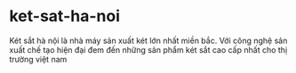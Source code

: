 # ket-sat-ha-noi
Két sắt hà nội là nhà máy sản xuất két lớn nhất miền bắc. Với công nghệ sản xuất chế tạo hiện đại đem đến những sản phẩm két sắt cao cấp nhất cho thị trường việt nam 
